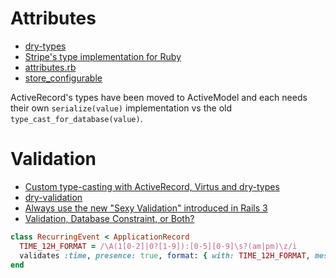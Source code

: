 # Attributes

* [dry-types](https://dry-rb.org/gems/dry-types/)
* [Stripe's type implementation for Ruby](https://sorbet.run/)
* [attributes.rb](https://github.com/rails/rails/blob/master/activerecord/lib/active_record/attributes.rb)
* [store_configurable](https://github.com/metaskills/store_configurable)

ActiveRecord's types have been moved to ActiveModel and each needs their own `serialize(value)` implementation vs the old `type_cast_for_database(value)`.


# Validation

* [Custom type-casting with ActiveRecord, Virtus and dry-types](http://blog.arkency.com/2016/03/custom-typecasting-with-activerecord-virtus-and-dry-types/)
* [dry-validation](http://dry-rb.org/gems/dry-validation/)
* [Always use the new "Sexy Validation" introduced in Rails 3](http://thelucid.com/2010/01/08/sexy-validation-in-edge-rails-rails-3/)
* [Validation, Database Constraint, or Both?](https://robots.thoughtbot.com/validation-database-constraint-or-both)

```ruby
class RecurringEvent < ApplicationRecord
  TIME_12H_FORMAT = /\A(1[0-2]|0?[1-9]):[0-5][0-9]\s?(am|pm)\z/i
  validates :time, presence: true, format: { with: TIME_12H_FORMAT, message: 'invalid time - use format 10:00 am' }
end
```